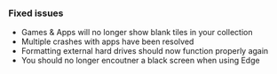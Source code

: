 ### Fixed issues
- Games & Apps will no longer show blank tiles in your collection
- Multiple crashes with apps have been resolved
- Formatting external hard drives should now function properly again
- You should no longer encoutner a black screen when using Edge